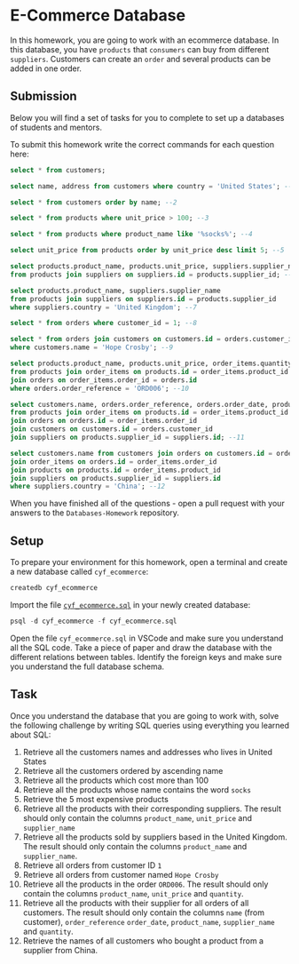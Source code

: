 # E-Commerce Database

In this homework, you are going to work with an ecommerce database. In this database, you have `products` that `consumers` can buy from different `suppliers`. Customers can create an `order` and several products can be added in one order.

## Submission

Below you will find a set of tasks for you to complete to set up a databases of students and mentors.

To submit this homework write the correct commands for each question here:

```sql
select * from customers;

select name, address from customers where country = 'United States'; --1

select * from customers order by name; --2

select * from products where unit_price > 100; --3

select * from products where product_name like '%socks%'; --4

select unit_price from products order by unit_price desc limit 5; --5

select products.product_name, products.unit_price, suppliers.supplier_name
from products join suppliers on suppliers.id = products.supplier_id; --6

select products.product_name, suppliers.supplier_name 
from products join suppliers on suppliers.id = products.supplier_id 
where suppliers.country = 'United Kingdom'; --7

select * from orders where customer_id = 1; --8

select * from orders join customers on customers.id = orders.customer_id 
where customers.name = 'Hope Crosby'; --9

select products.product_name, products.unit_price, order_items.quantity 
from products join order_items on products.id = order_items.product_id 
join orders on order_items.order_id = orders.id 
where orders.order_reference = 'ORD006'; --10

select customers.name, orders.order_reference, orders.order_date, products.product_name, suppliers.supplier_name 
from products join order_items on products.id = order_items.product_id
join orders on orders.id = order_items.order_id 
join customers on customers.id = orders.customer_id
join suppliers on products.supplier_id = suppliers.id; --11

select customers.name from customers join orders on customers.id = orders.customer_id 
join order_items on orders.id = order_items.order_id
join products on products.id = order_items.product_id 
join suppliers on products.supplier_id = suppliers.id 
where suppliers.country = 'China'; --12


```

When you have finished all of the questions - open a pull request with your answers to the `Databases-Homework` repository.

## Setup

To prepare your environment for this homework, open a terminal and create a new database called `cyf_ecommerce`:

```sql
createdb cyf_ecommerce
```

Import the file [`cyf_ecommerce.sql`](./cyf_ecommerce.sql) in your newly created database:

```sql
psql -d cyf_ecommerce -f cyf_ecommerce.sql
```

Open the file `cyf_ecommerce.sql` in VSCode and make sure you understand all the SQL code. Take a piece of paper and draw the database with the different relations between tables. Identify the foreign keys and make sure you understand the full database schema.

## Task

Once you understand the database that you are going to work with, solve the following challenge by writing SQL queries using everything you learned about SQL:

1. Retrieve all the customers names and addresses who lives in United States
2. Retrieve all the customers ordered by ascending name
3. Retrieve all the products which cost more than 100
4. Retrieve all the products whose name contains the word `socks`
5. Retrieve the 5 most expensive products
6. Retrieve all the products with their corresponding suppliers. The result should only contain the columns `product_name`, `unit_price` and `supplier_name`
7. Retrieve all the products sold by suppliers based in the United Kingdom. The result should only contain the columns `product_name` and `supplier_name`.
8. Retrieve all orders from customer ID `1`
9. Retrieve all orders from customer named `Hope Crosby`
10. Retrieve all the products in the order `ORD006`. The result should only contain the columns `product_name`, `unit_price` and `quantity`.
11. Retrieve all the products with their supplier for all orders of all customers. The result should only contain the columns `name` (from customer), `order_reference` `order_date`, `product_name`, `supplier_name` and `quantity`.
12. Retrieve the names of all customers who bought a product from a supplier from China.
